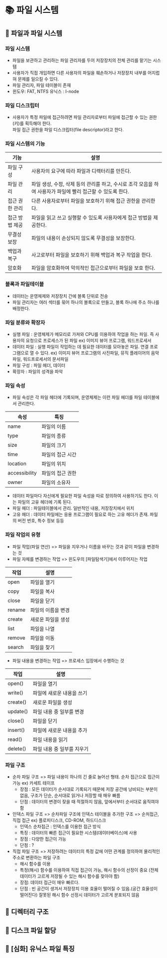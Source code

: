 
# 📚 파일 시스템

## 📌 파일과 파일 시스템

### 파일 시스템

- 파일을 보관하고 관리하는 파일 관리자를 두어 저장장치의 전체 관리를 맡기는 시스템
- 사용자가 직접 개입하면 다른 사용자의 파일을 훼손하거나 저장장치 내부를 어지럽혀 문제를 일으킬 수 있다.
- 파일 관리자, 파일 테이블이 존재
- 윈도우: FAT, NTFS   유닉스 : I-node

### 파일 디스크립터

- 사용자가 특정 파일에 접근하려면 파일 관리자로부터 파일에 접근할 수 있는 권한(키)를 획득해야 한다.  
파일 접근 권한을 파일 디스크립터(file descriptor)라고 한다.

### 파일 시스템의 기능

| 기능 | 설명 |
| ---- | ---- |
| 파일 구성 | 사용자의 요구에 따라 파일과 디렉터리를 만든다. |
| 파일 관리 | 파일 생성, 수정, 삭제 등의 관리를 하고, 수시로 조각 모음을 하여 사용자가 파일에 빨리 접근할 수 있도록 한다. |
| 접근 권한 관리 | 다른 사용자로부터 파일을 보호하기 위해 접근 권한을 관리한다. |
| 접근 방법 제공 | 파일을 읽고 쓰고 실행할 수 있도록 사용자에게 접근 방법을 제공한다. |
| 무결성 보장 | 파일의 내용이 손상되지 않도록 무결성을 보장한다. |
| 백업과 복구 | 사고로부터 파일을 보호하기 위해 백업과 복구 작업을 한다. |
| 암호화 | 파일을 암호화하여 악의적인 접근으로부터 파일을 보호 한다. |

### 블록과 파일테이블

- 데이터는 운영체제와 저장장치 간에 블록 단위로 전송
- 파일 관리자는 여러 섹터를 묶어 하나의 블록으로 만들고, 블록 하나에 주소 하나를 배정한다.

### 파일 분류와 확장자

- 실행 파일 : 운영체제가 메모리로 가져와 CPU를 이용하여 작업을 하는 파일. 즉 사용자의 요청으로 프로세스가 된 파일 ex) 이미지 뷰어 프로그램, 워드프로세서
- 데이터 파일 : 실행 파일이 작업하는 데 필요한 데이터를 모아놓은 파일. 연결 프로그램으로 열 수 있다. ex) 이미지 뷰어 프로그램의 사진파일, 뮤직 플레이어의 음악 파일, 워드프로세서의 문서파일
- 파일 구성 :  파일 헤더, 데이터
- 확장자 : 파일의 성격을 파악

### 파일 속성

- 파일 속성은 각 파일 헤더에 기록되며, 운영체제는 이런 파일 헤더를 파일 테이블에서 관리한다.

| 속성 |  특징 |
| ---- | ----- |
| name | 파일의 이름 |
| type | 파일의 종류 |
| size | 파일의 크기 |
| time | 파일의 접근 시간 |
| location | 파일의 위치 |
| accessibility | 파일의 접근 권한 |
| owner | 파일의 소유자 |

- 데이터 파일마다 자신에게 필요한 파일 속성을 따로 정의하여 사용하기도 한다. 이는 파일의 고유 헤더에 기록 된다.
- 파일 헤더 : 파일테이블에서 관리. 일반적인 내용, 저장장치에서 위치
- 고유 헤더 : 데이터 파일에는 응용 프로그램이 필요로 하는 고유 헤더가 존재. 파일의 버전 번호, 특수 정보 등등

### 파일 작업의 유형

- 파일 작업(파일 연산) => 파일을 지우거나 이름을 바꾸는 것과 같이 파일을 변경하는 것  
- 파일 자체를 변경하는 작업 => 윈도우의 \[파일탐색기\]에서 이루어지는 작업 
 
| 작업 | 설명 |
| ---- | ---- |
| open | 파일을 열기 |
| copy | 파일을 복사 |
| close | 파일을 닫기 |
| rename | 파일의 이름을 변경 |
| create | 새로운 파일을 생성 |
| list | 파일을 나열 |
| remove | 파일을 이동 |
| search | 파일을 찾기 |

- 파일 내용을 변경하는 작업 => 프로세스 입장에서 수행하는 것

| 작업 | 설명 |
| ---- | ---- |
| open() | 파일을 열기 |
| write() | 파일에 새로운 내용을 쓰기 |
| create() | 새로운 파일을 생성 |
| update() | 파일 내용 중 일부를 변경 |
| close() | 파일을 닫기 |
| insert() | 파일에 새로운 내용을 추가 |
| read() | 파일 내용을 읽기 |
| delete() | 파일 내용 중 일부를 지우기 |

### 파일 구조

- 순차 파일 구조 => 파일 내용이 하나의 긴 줄로 늘어선 형태. 순차 접근으로 접근이 가능 ex) 카세트 테이프
    - 장점 : 모든 데이터가 순서대로 기록되기 때문에 저장 공간에 낭비되는 부분이 없음, 구조가 단순, 순서대로 읽거나 저장할 때 매우 빠름
    - 단점 : 데이터의 변경이 잦을 때 적절하지 않음, 앞에서부터 순서대로 움직여야 함
- 인덱스 파일 구조 => 순차파일 구조에 인덱스 테이블을 추가한 구조 => 순처접근, 직접 접근  ex) 플로피디스크, CD-ROM, 하드디스크
    - 인덱스 순차접근 : 인덱스를 이용한 접근 방식
    - 특징 : 데이터의 빠른 접근이 필요한 시스템(데이터베이스)에 사용
    - 장점 : 다양한 접근이 가능
    - 단점 : ?
- 직접 파일 구조 => 저장하려는 데이터의 특정 값에 어떤 관계를 정의하여 물리적인 주소로 변환하는 파일 구조
    - 해시 함수를 이용
    - 특정(해시) 함수를 이용하여 직접 접근이 가능, 해시 함수의 선정이 중요 (전체 데이터가 고르게 저장될 수 있는 해시 함수를 찾아야 함)
    - 장점: 데이터 접근이 매우 빠르다.
    - 단점 : 빈 공간이 생겨서 저장장치 이용 효율이 떨어질 수 있음.(공간 효율성이 떨어진다) 잘못된 해시 함수 선정시 데이터가 고르게 분포되지 않음

## 📌 디렉터리 구조



## 📌 디스크 파일 할당



## 📌 [심화] 유닉스 파일 특징

